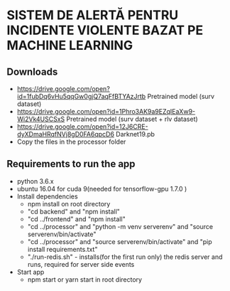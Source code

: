 # SISTEM DE ALERTĂ PENTRU INCIDENTE VIOLENTE BAZAT PE MACHINE LEARNING

## Downloads

* https://drive.google.com/open?id=1fubDq6vHu5qqGw0gjQ7aqFfBTYAzJrtb	Pretrained model (surv dataset)
* https://drive.google.com/open?id=1Phro3AK9a9EZqIEaXw9-Wi2Vk4USCSxS	Pretrained model (surv dataset + rlv dataset)
* https://drive.google.com/open?id=12J6CRE-dyXDmaHRqfNVj8gD0FA6qpcD6	Darknet19.pb
* Copy the files in the processor folder

## Requirements to run the app
* python 3.6.x
* ubuntu 16.04 for cuda 9(needed for tensorflow-gpu 1.7.0 )
* Install dependencies
	* npm install on root directory
	* "cd backend" and "npm install"
	* "cd ../frontend" and "npm install"
	* "cd ../processor" and "python -m venv serverenv" and "source serverenv/bin/activate"
	* "cd ../processor" and "source serverenv/bin/activate" and "pip install requirements.txt"
	* "./run-redis.sh" - installs(for the first run only) the redis server and runs, required for server side events
* Start app
	* npm start or yarn start in root directory

